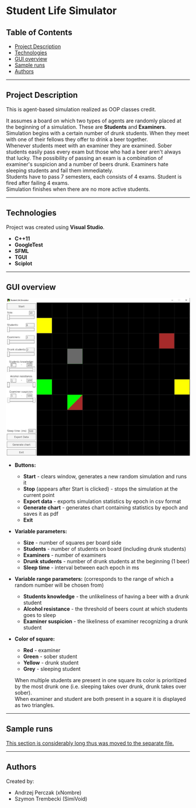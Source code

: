 # Student Life Simulator

## Table of Contents
* [Project Description](#project-description)
* [Technologies](#technologies)
* [GUI overview](#gui-overview)
* [Sample runs](#sample-runs)
* [Authors](#authors)

---
## Project Description
This is agent-based simulation realized as OOP classes credit.

It assumes a board on which two types of agents are randomly placed at the beginning of a simulation. These are **Students** and **Examiners**.  
Simulation begins with a certain number of drunk students. When they meet with one of their fellows they offer to drink a beer together.  
Whenever students meet with an examiner they are examined. Sober students easily pass every exam but those who had a beer aren't always that lucky. The possibility of passing an exam is a combination of examiner's suspicion and a number of beers drunk. Examiners hate sleeping students and fail them immediately.  
Students have to pass 7 semesters, each consists of 4 exams. Student is fired after failing 4 exams.  
Simulation finishes when there are no more active students.  

---
## Technologies
Project was created using **Visual Studio**.
* **C++11**
* **GoogleTest**
* **SFML**
* **TGUI**
* **Sciplot**
---

## GUI overview
![GUI](./docs/gui.jpg)
* **Buttons:**
	- **Start** - clears window, generates a new random simulation and runs it
    - **Stop** (appears after Start is clicked) - stops the simulation at the current point
    - **Export data** - exports simulation statistics by epoch in csv format
    - **Generate chart** - generates chart containing statistics by epoch and saves it as pdf
    - **Exit**

* **Variable parameters:**
    - **Size** - number of squares per board side
    - **Students** - number of students on board (including drunk students)
    - **Examiners** - number of examiners
    - **Drunk students** - number of drunk students at the beginning (1 beer)
    - **Sleep time** - interval between each epoch in ms

* **Variable range parameters:**
    (corresponds to the range of which a random number will be chosen from)
    - **Students knowledge** - the unlikeliness of having a beer with a drunk student
    - **Alcohol resistance** - the threshold of beers count at which students goes to sleep
    - **Examiner suspicion** - the likeliness of examiner recognizing a drunk student

* **Color of square:**
    - **Red** - examiner
    - **Green** - sober student
    - **Yellow** - drunk student
    - **Grey** - sleeping student

	When multiple students are present in one square its color is prioritized by the most drunk one (i.e. sleeping takes over drunk, drunk takes over sober).  
	When examiner and student are both present in a square it is displayed as two triangles.

---
## Sample runs
[This section is considerably long thus was moved to the separate file.](docs/sample-runs.md)

---
## Authors
Created by:
* Andrzej Perczak (xNombre)
* Szymon Trembecki (SimiVoid)